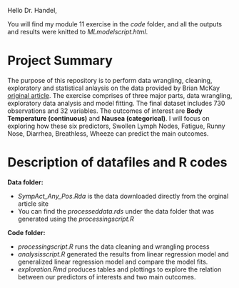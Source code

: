 Hello Dr. Handel,

You will find my module 11 exercise in the *code* folder, and all the outputs and results were knitted to *MLmodelscript.html*.

# Project Summary 
The purpose of this repository is to perform data wrangling, cleaning, exploratory and statistical anlaysis on the data provided by Brian McKay [original article](https://datadryad.org/stash/dataset/doi:10.5061/dryad.51c59zw4v). The exercise comprises of three major parts, data wrangling, exploratory data analysis and model fitting. The final dataset includes 730 observations and 32 variables. The outcomes of interest are **Body Temperature (continuous)** and **Nausea (categorical)**. I will focus on exploring how these six predictors, Swollen Lymph Nodes, Fatigue, Runny Nose, Diarrhea, Breathless, Wheeze can predict the main outcomes. 

# Description of datafiles and R codes
**Data folder:** 
- *SympAct_Any_Pos.Rda* is the data downloaded directly from the orginal article site 
- You can find the *processeddata.rds* under the data folder that was generated using the *processingscript.R*


**Code folder:** 
- *processingscript.R* runs the data cleaning and wrangling process
- *analysisscript.R* generated the results from linear regression model and generalized linear regression model and compare the model fits. 
- *exploration.Rmd* produces tables and plottings to explore the relation between our predictors of interests and two main outcomes. 
